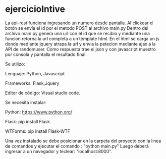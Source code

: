 # ejercicioIntive

La api-rest funciona ingresando un numero desde pantalla. Al clickear el botón se envía el id por el metodo POST al archivo main.py
Dentro del archivo main.py genera una url con el id que se recibio y mediante una funcion retorna la url completa a un template html.
En el html se carga un js donde mediante jquery atrapa la url y envia la petecion mediante ajax a la API de randomuser.
Como respuesta trae el json y con javascript muestro por consola y pantalla el resultado final.

Se utilizo:

Lenguaje:
 Python,
Javascript


Frameworks: Flask,Jquery

Editor de código:  Visual studio code.

Se necesita instalar:

Python: 
https://www.python.org/

Flask: pip install Flask

WTForms:  pip install Flask-WTF

Una vez instalado se debe posicionar en la carpeta del proyecto con la linea de comandos y ejecutar el comando : "python main.py"
Luego deberá ingresar a un navegador y teclear: "localhost:8000".
